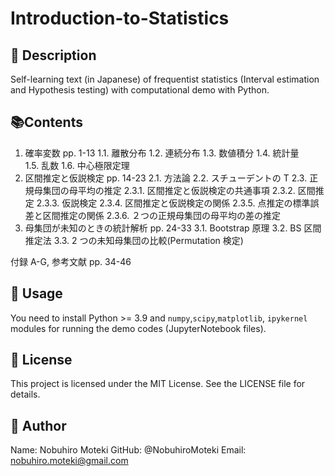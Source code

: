 # Introduction-to-Statistics

## 📌 Description
Self-learning text (in Japanese) of frequentist statistics (Interval estimation and Hypothesis testing) with computational demo with Python. 

## 📚Contents
1. 確率変数 pp. 1-13 
    1.1. 離散分布 
    1.2. 連続分布 
    1.3. 数値積分 
    1.4. 統計量  
    1.5. 乱数 
    1.6. 中心極限定理 
2. 区間推定と仮説検定 pp. 14-23 
    2.1. 方法論 
    2.2. スチューデントの T 
    2.3. 正規母集団の母平均の推定 
        2.3.1. 区間推定と仮説検定の共通事項 
        2.3.2. 区間推定 
        2.3.3. 仮説検定 
        2.3.4. 区間推定と仮説検定の関係 
        2.3.5. 点推定の標準誤差と区間推定の関係 
        2.3.6. ２つの正規母集団の母平均の差の推定 
3. 母集団が未知のときの統計解析 pp. 24-33
    3.1. Bootstrap 原理 
    3.2. BS 区間推定法 
    3.3. 2 つの未知母集団の比較(Permutation 検定) 

付録 A-G, 参考文献 pp. 34-46

## 🔧 Usage
You need to install Python >= 3.9 and `numpy`,`scipy`,`matplotlib`, `ipykernel` modules for running the demo codes (JupyterNotebook files).

## 📝 License
This project is licensed under the MIT License. See the LICENSE file for details.



## 📢 Author
Name: Nobuhiro Moteki
GitHub: @NobuhiroMoteki
Email: nobuhiro.moteki@gmail.com


